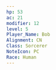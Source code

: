 ```yaml
---
hp: 53
ac: 21
modifier: 12
level: 5
Player_Name: Bob
Alignment: CN
Class: Sorcerer
NoteIcon: PC
Race: Human
---
```

